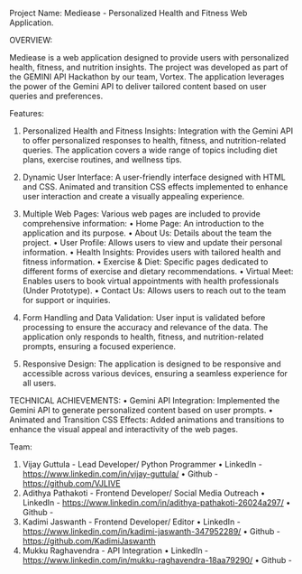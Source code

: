 Project Name: Mediease - Personalized Health and Fitness Web Application.

OVERVIEW:

Mediease is a web application designed to provide users with personalized health, fitness, and nutrition insights. The project was developed as part of the GEMINI API Hackathon by our team, Vortex. The application leverages the power of the Gemini API to deliver tailored content based on user queries and preferences.


Features:
1) Personalized Health and Fitness Insights:
Integration with the Gemini API to offer personalized responses to health, fitness, and nutrition-related queries.
The application covers a wide range of topics including diet plans, exercise routines, and wellness tips.

2) Dynamic User Interface:
A user-friendly interface designed with HTML and CSS.
Animated and transition CSS effects implemented to enhance user interaction and create a visually appealing experience.

3) Multiple Web Pages:
Various web pages are included to provide comprehensive information:
• Home Page: An introduction to the application and its purpose.
• About Us: Details about the team the project.
• User Profile: Allows users to view and update their personal information.
• Health Insights: Provides users with tailored health and fitness information.
• Exercise & Diet: Specific pages dedicated to different forms of exercise and dietary recommendations.
• Virtual Meet: Enables users to book virtual appointments with health professionals (Under Prototype).
• Contact Us: Allows users to reach out to the team for support or inquiries.

4) Form Handling and Data Validation:
User input is validated before processing to ensure the accuracy and relevance of the data.
The application only responds to health, fitness, and nutrition-related prompts, ensuring a focused experience.

5) Responsive Design:
The application is designed to be responsive and accessible across various devices, ensuring a seamless experience for all users.

TECHNICAL ACHIEVEMENTS:
• Gemini API Integration: Implemented the Gemini API to generate personalized content based on user prompts.
• Animated and Transition CSS Effects: Added animations and transitions to enhance the visual appeal and interactivity of the web pages.


Team: 

1) Vijay Guttula - Lead Developer/ Python Programmer
• LinkedIn - https://www.linkedin.com/in/vijay-guttula/
• Github - https://github.com/VJLIVE
2) Adithya Pathakoti - Frontend Developer/ Social Media Outreach
• LinkedIn - https://www.linkedin.com/in/adithya-pathakoti-26024a297/
• Github - 
3) Kadimi Jaswanth - Frontend Developer/ Editor
• LinkedIn - https://www.linkedin.com/in/kadimi-jaswanth-347952289/
• Github - https://github.com/KadimiJaswanth
4) Mukku Raghavendra - API Integration
• LinkedIn - https://www.linkedin.com/in/mukku-raghavendra-18aa79290/
• Github - 
